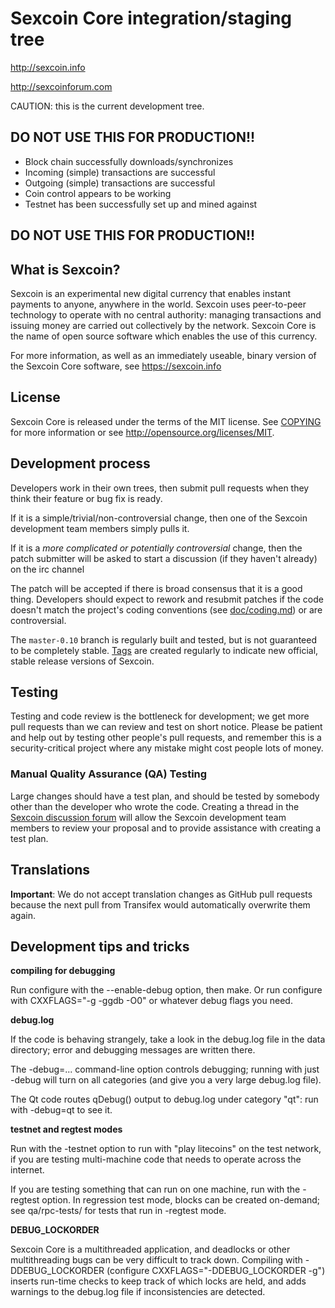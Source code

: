 Sexcoin Core integration/staging tree
=====================================

http://sexcoin.info

http://sexcoinforum.com


CAUTION: this is the current development tree. 

DO NOT USE THIS FOR PRODUCTION!!
--------------------------------

- Block chain successfully downloads/synchronizes
- Incoming (simple) transactions are successful
- Outgoing (simple) transactions are successful
- Coin control appears to be working
- Testnet has been successfully set up and mined against

DO NOT USE THIS FOR PRODUCTION!!
--------------------------------


What is Sexcoin?
----------------

Sexcoin is an experimental new digital currency that enables instant payments to
anyone, anywhere in the world. Sexcoin uses peer-to-peer technology to operate
with no central authority: managing transactions and issuing money are carried
out collectively by the network. Sexcoin Core is the name of open source
software which enables the use of this currency.

For more information, as well as an immediately useable, binary version of
the Sexcoin Core software, see https://sexcoin.info

License
-------

Sexcoin Core is released under the terms of the MIT license. See [COPYING](COPYING) for more
information or see http://opensource.org/licenses/MIT.

Development process
-------------------

Developers work in their own trees, then submit pull requests when they think
their feature or bug fix is ready.

If it is a simple/trivial/non-controversial change, then one of the Sexcoin
development team members simply pulls it.

If it is a *more complicated or potentially controversial* change, then the patch
submitter will be asked to start a discussion (if they haven't already) on the
irc channel

The patch will be accepted if there is broad consensus that it is a good thing.
Developers should expect to rework and resubmit patches if the code doesn't
match the project's coding conventions (see [doc/coding.md](doc/coding.md)) or are
controversial.

The `master-0.10` branch is regularly built and tested, but is not guaranteed to be
completely stable. [Tags](https://github.com/sexcoin/sexcoin/tags) are created
regularly to indicate new official, stable release versions of Sexcoin.

Testing
-------

Testing and code review is the bottleneck for development; we get more pull
requests than we can review and test on short notice. Please be patient and help out by testing
other people's pull requests, and remember this is a security-critical project where any mistake might cost people
lots of money.

### Manual Quality Assurance (QA) Testing

Large changes should have a test plan, and should be tested by somebody other
than the developer who wrote the code.
Creating a thread in the [Sexcoin discussion forum](http://sexcoinforum.com) will allow the Sexcoin
development team members to review your proposal and to provide assistance with creating a test plan. 


Translations
------------

**Important**: We do not accept translation changes as GitHub pull requests because the next
pull from Transifex would automatically overwrite them again.


Development tips and tricks
---------------------------

**compiling for debugging**

Run configure with the --enable-debug option, then make. Or run configure with
CXXFLAGS="-g -ggdb -O0" or whatever debug flags you need.

**debug.log**

If the code is behaving strangely, take a look in the debug.log file in the data directory;
error and debugging messages are written there.

The -debug=... command-line option controls debugging; running with just -debug will turn
on all categories (and give you a very large debug.log file).

The Qt code routes qDebug() output to debug.log under category "qt": run with -debug=qt
to see it.

**testnet and regtest modes**

Run with the -testnet option to run with "play litecoins" on the test network, if you
are testing multi-machine code that needs to operate across the internet.

If you are testing something that can run on one machine, run with the -regtest option.
In regression test mode, blocks can be created on-demand; see qa/rpc-tests/ for tests
that run in -regtest mode.

**DEBUG_LOCKORDER**

Sexcoin Core is a multithreaded application, and deadlocks or other multithreading bugs
can be very difficult to track down. Compiling with -DDEBUG_LOCKORDER (configure
CXXFLAGS="-DDEBUG_LOCKORDER -g") inserts run-time checks to keep track of which locks
are held, and adds warnings to the debug.log file if inconsistencies are detected.
